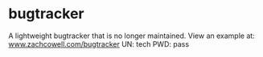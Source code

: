 bugtracker
==========

A lightweight bugtracker that is no longer maintained. View an example at:
www.zachcowell.com/bugtracker
UN: tech
PWD: pass
